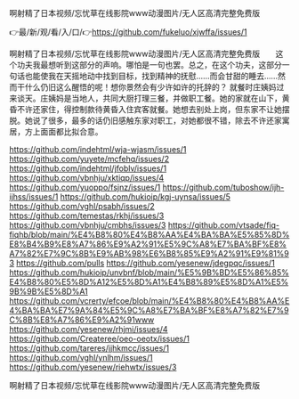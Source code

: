 啊射精了日本视频/忘忧草在线影院www动漫图片/无人区高清完整免费版

👉最/新/观/看/入/口/👉https://github.com/fukeluo/xjwffa/issues/1

啊射精了日本视频/忘忧草在线影院www动漫图片/无人区高清完整免费版　　这个功夫我最想听到这部分的声响。哪怕是一句也罢。总之，在这个功夫，这部分一句话也能使我在天摇地动中找到目标，找到精神的抚慰……而会甘甜的睡去……然而干什么仍旧这么醒悟的呢！想你景然会有少许如许的托辞的？
就餐时庄姨妈过来谈天。庄姨妈是当地人，共同大厨打理三餐，并做职工餐。她的家就在山下，黄昏不许还家住，得控制款待黄昏入住宾客就餐。她想去别处上岗，但东家不让她摆脱。她说了很多，最多的话仍旧感触东家对职工，对她都很不错，除去不许还家寓居，方上面面都比拟合意。


https://github.com/indehtml/wja-wjasm/issues/1
https://github.com/yuyete/mcfehq/issues/2
https://github.com/indehtml/jfoblv/issues/1
https://github.com/vbnhju/xktiqp/issues/4
https://github.com/yuoppo/fsjnz/issues/1
https://github.com/tuboshow/ijh-ijhss/issues/1
https://github.com/hukioip/kgj-uynsa/issues/5
https://github.com/vghl/psabh/issues/2
https://github.com/temestas/rkhj/issues/3
https://github.com/vbnhju/cmbhs/issues/3
https://github.com/vtsade/fiq-fiqhb/blob/main/%E4%B8%80%E4%B8%AA%E4%BA%BA%E5%85%8D%E8%B4%B9%E8%A7%86%E9%A2%91%E5%9C%A8%E7%BA%BF%E8%A7%82%E7%9C%8B%E9%AB%98%E6%B8%85%E9%A2%91%E9%81%93
https://github.com/pulls
https://github.com/yesenew/jdegpqc/issues/1
https://github.com/hukioip/unvbnf/blob/main/%E5%9B%BD%E5%86%85%E4%B8%80%E5%8D%A12%E5%8D%A1%E4%B8%89%E5%8D%A1%E5%9B%9B%E5%8D%A1
https://github.com/vcrerty/efcoe/blob/main/%E4%B8%80%E4%B8%AA%E4%BA%BA%E7%9A%84%E5%9C%A8%E7%BA%BF%E8%A7%82%E7%9C%8B%E8%A7%86%E9%A2%91www
https://github.com/yesenew/rhjmi/issues/4
https://github.com/Createree/oeo-oeotx/issues/1
https://github.com/tareres/jjhkmcc/issues/1
https://github.com/vghl/ynlhm/issues/1
https://github.com/yesenew/riehwtx/issues/3

啊射精了日本视频/忘忧草在线影院www动漫图片/无人区高清完整免费版

